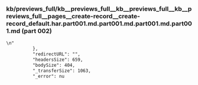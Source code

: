 ### kb/previews_full/kb__previews_full__kb__previews_full__kb__previews_full__pages__create-record__create-record_default.har.part001.md.part001.md.part001.md.part001.md (part 002)

```md
\n"
          },
          "redirectURL": "",
          "headersSize": 659,
          "bodySize": 404,
          "_transferSize": 1063,
          "_error": nu
```

```
